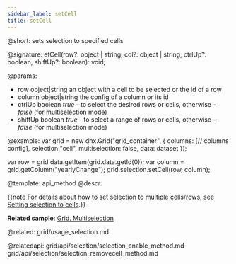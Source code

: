```yaml
---
sidebar_label: setCell
title: setCell
---          
```


@short: sets selection to specified cells

@signature: etCell(row?: object | string, col?: object |  string, ctrlUp?: boolean, shiftUp?: boolean): void;

@params:
- row     object|string    an object with a cell to be selected or the id of a row
- column  object|string    the config of a column or its id
- ctrlUp  boolean     <i>true</i> - to select the desired rows or cells, otherwise - <i>false</i> (for multiselection mode)
- shiftUp   boolean     <i>true</i> - to select a range of rows or cells, otherwise - <i>false</i> (for multiselection mode)


@example:
var grid = new dhx.Grid("grid_container", {
    columns: [// columns config],
    selection:"cell",
    multiselection: false, 
    data: dataset
});


var row = grid.data.getItem(grid.data.getId(0));
var column = grid.getColumn("yearlyChange");
grid.selection.setCell(row, column);


@template: api_method
@descr:


{{note For details about how to set selection to multiple cells/rows, see [Setting selection to cells](grid/usage_selection.md#setting-selection-to-cells).}}

**Related sample**: [Grid. Multiselection](https://snippet.dhtmlx.com/4nj0e9ye)

@related: grid/usage_selection.md

@relatedapi: 
grid/api/selection/selection_enable_method.md
grid/api/selection/selection_removecell_method.md



